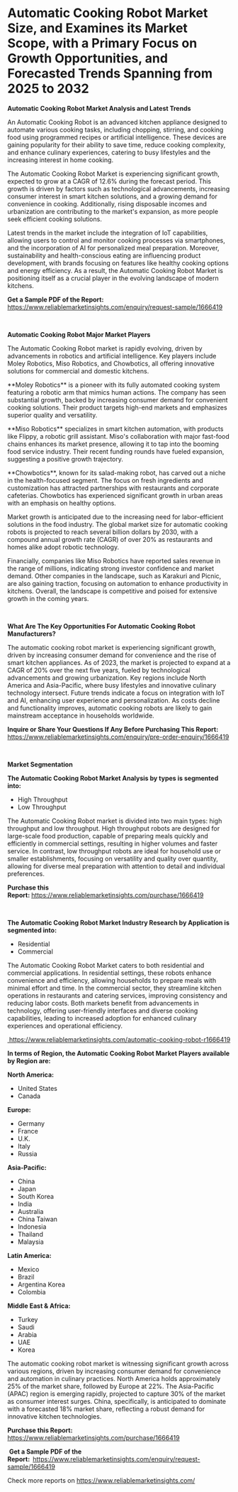 <p><h1>Automatic Cooking Robot Market Size, and Examines its Market Scope, with a Primary Focus on Growth Opportunities, and Forecasted Trends Spanning from 2025 to 2032</h1></p><p><strong>Automatic Cooking Robot Market Analysis and Latest Trends</strong></p>
<p><p>An Automatic Cooking Robot is an advanced kitchen appliance designed to automate various cooking tasks, including chopping, stirring, and cooking food using programmed recipes or artificial intelligence. These devices are gaining popularity for their ability to save time, reduce cooking complexity, and enhance culinary experiences, catering to busy lifestyles and the increasing interest in home cooking.</p><p>The Automatic Cooking Robot Market is experiencing significant growth, expected to grow at a CAGR of 12.6% during the forecast period. This growth is driven by factors such as technological advancements, increasing consumer interest in smart kitchen solutions, and a growing demand for convenience in cooking. Additionally, rising disposable incomes and urbanization are contributing to the market's expansion, as more people seek efficient cooking solutions.</p><p>Latest trends in the market include the integration of IoT capabilities, allowing users to control and monitor cooking processes via smartphones, and the incorporation of AI for personalized meal preparation. Moreover, sustainability and health-conscious eating are influencing product development, with brands focusing on features like healthy cooking options and energy efficiency. As a result, the Automatic Cooking Robot Market is positioning itself as a crucial player in the evolving landscape of modern kitchens.</p></p>
<p><strong>Get a Sample PDF of the Report:&nbsp;</strong> <a href="https://www.reliablemarketinsights.com/enquiry/request-sample/1666419?utm_campaign=2535&utm_medium=2&utm_source=Github&utm_content=ia&utm_term=11042025&utm_id=automatic-cooking-robot">https://www.reliablemarketinsights.com/enquiry/request-sample/1666419</a></p>
<p>&nbsp;</p>
<p><strong>Automatic Cooking Robot Major Market Players</strong></p>
<p><p>The Automatic Cooking Robot market is rapidly evolving, driven by advancements in robotics and artificial intelligence. Key players include Moley Robotics, Miso Robotics, and Chowbotics, all offering innovative solutions for commercial and domestic kitchens.</p><p>**Moley Robotics** is a pioneer with its fully automated cooking system featuring a robotic arm that mimics human actions. The company has seen substantial growth, backed by increasing consumer demand for convenient cooking solutions. Their product targets high-end markets and emphasizes superior quality and versatility.</p><p>**Miso Robotics** specializes in smart kitchen automation, with products like Flippy, a robotic grill assistant. Miso's collaboration with major fast-food chains enhances its market presence, allowing it to tap into the booming food service industry. Their recent funding rounds have fueled expansion, suggesting a positive growth trajectory.</p><p>**Chowbotics**, known for its salad-making robot, has carved out a niche in the health-focused segment. The focus on fresh ingredients and customization has attracted partnerships with restaurants and corporate cafeterias. Chowbotics has experienced significant growth in urban areas with an emphasis on healthy options.</p><p>Market growth is anticipated due to the increasing need for labor-efficient solutions in the food industry. The global market size for automatic cooking robots is projected to reach several billion dollars by 2030, with a compound annual growth rate (CAGR) of over 20% as restaurants and homes alike adopt robotic technology.</p><p>Financially, companies like Miso Robotics have reported sales revenue in the range of millions, indicating strong investor confidence and market demand. Other companies in the landscape, such as Karakuri and Picnic, are also gaining traction, focusing on automation to enhance productivity in kitchens. Overall, the landscape is competitive and poised for extensive growth in the coming years.</p></p>
<p>&nbsp;</p>
<p><strong>What Are The Key Opportunities For Automatic Cooking Robot Manufacturers?</strong></p>
<p><p>The automatic cooking robot market is experiencing significant growth, driven by increasing consumer demand for convenience and the rise of smart kitchen appliances. As of 2023, the market is projected to expand at a CAGR of 20% over the next five years, fueled by technological advancements and growing urbanization. Key regions include North America and Asia-Pacific, where busy lifestyles and innovative culinary technology intersect. Future trends indicate a focus on integration with IoT and AI, enhancing user experience and personalization. As costs decline and functionality improves, automatic cooking robots are likely to gain mainstream acceptance in households worldwide.</p></p>
<p><strong>Inquire or Share Your Questions If Any Before Purchasing This Report:</strong> <a href="https://www.reliablemarketinsights.com/enquiry/pre-order-enquiry/1666419?utm_campaign=2535&utm_medium=2&utm_source=Github&utm_content=ia&utm_term=11042025&utm_id=automatic-cooking-robot">https://www.reliablemarketinsights.com/enquiry/pre-order-enquiry/1666419</a></p>
<p>&nbsp;</p>
<p><strong>Market Segmentation</strong></p>
<p><strong>The Automatic Cooking Robot Market Analysis by types is segmented into:</strong></p>
<p><ul><li>High Throughput</li><li>Low Throughput</li></ul></p>
<p><p>The Automatic Cooking Robot market is divided into two main types: high throughput and low throughput. High throughput robots are designed for large-scale food production, capable of preparing meals quickly and efficiently in commercial settings, resulting in higher volumes and faster service. In contrast, low throughput robots are ideal for household use or smaller establishments, focusing on versatility and quality over quantity, allowing for diverse meal preparation with attention to detail and individual preferences.</p></p>
<p><strong>Purchase this Report:&nbsp;</strong><a href="https://www.reliablemarketinsights.com/purchase/1666419?utm_campaign=2535&utm_medium=2&utm_source=Github&utm_content=ia&utm_term=11042025&utm_id=automatic-cooking-robot">https://www.reliablemarketinsights.com/purchase/1666419</a></p>
<p>&nbsp;</p>
<p><strong>The Automatic Cooking Robot Market Industry Research by Application is segmented into:</strong></p>
<p><ul><li>Residential</li><li>Commercial</li></ul></p>
<p><p>The Automatic Cooking Robot Market caters to both residential and commercial applications. In residential settings, these robots enhance convenience and efficiency, allowing households to prepare meals with minimal effort and time. In the commercial sector, they streamline kitchen operations in restaurants and catering services, improving consistency and reducing labor costs. Both markets benefit from advancements in technology, offering user-friendly interfaces and diverse cooking capabilities, leading to increased adoption for enhanced culinary experiences and operational efficiency.</p></p>
<p><a href="https://www.reliablemarketinsights.com/automatic-cooking-robot-r1666419?utm_campaign=2535&utm_medium=2&utm_source=Github&utm_content=ia&utm_term=11042025&utm_id=automatic-cooking-robot">&nbsp;https://www.reliablemarketinsights.com/automatic-cooking-robot-r1666419</a></p>
<p><strong>In terms of Region, the Automatic Cooking Robot Market Players available by Region are:</strong></p>
<p>
    <p> <strong> North America: </strong>
        <ul>
            <li>United States</li>
            <li>Canada</li>
        </ul>
        </p> 
    <p> <strong> Europe: </strong>
        <ul>
            <li>Germany</li>
            <li>France</li>
            <li>U.K.</li>
            <li>Italy</li>
            <li>Russia</li>
        </ul>
        </p> 
    <p> <strong> Asia-Pacific: </strong>
        <ul>
            <li>China</li>
            <li>Japan</li>
            <li>South Korea</li>
            <li>India</li>
            <li>Australia</li>
            <li>China Taiwan</li>
            <li>Indonesia</li>
            <li>Thailand</li>
            <li>Malaysia</li>
        </ul>
        </p> 
    <p> <strong> Latin America: </strong>
        <ul>
            <li>Mexico</li>
            <li>Brazil</li>
            <li>Argentina Korea</li>
            <li>Colombia</li>
        </ul>
        </p> 
    <p> <strong> Middle East & Africa: </strong>
        <ul>
            <li>Turkey</li>
            <li>Saudi</li>
            <li>Arabia</li>
            <li>UAE</li>
            <li>Korea</li>
        </ul>
    </p>
    </p>
<p><p>The automatic cooking robot market is witnessing significant growth across various regions, driven by increasing consumer demand for convenience and automation in culinary practices. North America holds approximately 25% of the market share, followed by Europe at 22%. The Asia-Pacific (APAC) region is emerging rapidly, projected to capture 30% of the market as consumer interest surges. China, specifically, is anticipated to dominate with a forecasted 18% market share, reflecting a robust demand for innovative kitchen technologies.</p></p>
<p><strong>Purchase this Report: </strong><a href="https://www.reliablemarketinsights.com/purchase/1666419?utm_campaign=2535&utm_medium=2&utm_source=Github&utm_content=ia&utm_term=11042025&utm_id=automatic-cooking-robot">https://www.reliablemarketinsights.com/purchase/1666419</a></p>
<p>&nbsp;<strong>Get a Sample PDF of the Report:&nbsp;&nbsp;</strong><a href="https://www.reliablemarketinsights.com/enquiry/request-sample/1666419?utm_campaign=2535&utm_medium=2&utm_source=Github&utm_content=ia&utm_term=11042025&utm_id=automatic-cooking-robot">https://www.reliablemarketinsights.com/enquiry/request-sample/1666419</a></p>
<p><strong></strong></p>
<p>Check more reports on <a href="https://www.reliablemarketinsights.com/?utm_campaign=2535&utm_medium=2&utm_source=Github&utm_content=ia&utm_term=11042025&utm_id=automatic-cooking-robot">https://www.reliablemarketinsights.com/</a></p>
